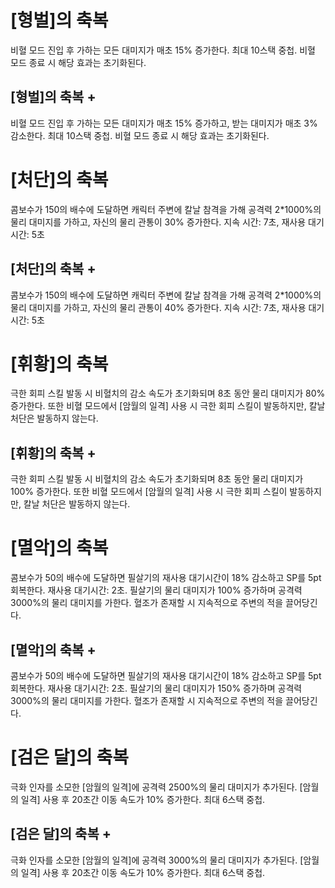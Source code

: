 # [형벌]의 축복

비혈 모드 진입 후 가하는 모든 대미지가 매초 15% 증가한다. 최대 10스택 중첩. 비혈 모드 종료 시 해당 효과는 초기화된다.

## [형벌]의 축복 +

비혈 모드 진입 후 가하는 모든 대미지가 매초 15% 증가하고, 받는 대미지가 매초 3% 감소한다. 최대 10스택 중첩. 비혈 모드 종료 시 해당 효과는 초기화된다.

# [처단]의 축복

콤보수가 150의 배수에 도달하면 캐릭터 주변에 칼날 참격을 가해 공격력 2\*1000%의 물리 대미지를 가하고, 자신의 물리 관통이 30% 증가한다. 지속 시간: 7초, 재사용 대기시간: 5초

## [처단]의 축복 +

콤보수가 150의 배수에 도달하면 캐릭터 주변에 칼날 참격을 가해 공격력 2\*1000%의 물리 대미지를 가하고, 자신의 물리 관통이 40% 증가한다. 지속 시간: 7초, 재사용 대기시간: 5초

# [휘황]의 축복

극한 회피 스킬 발동 시 비혈치의 감소 속도가 초기화되며 8초 동안 물리 대미지가 80% 증가한다. 또한 비혈 모드에서 [암월의 일격] 사용 시 극한 회피 스킬이 발동하지만, 칼날 처단은 발동하지 않는다.

## [휘황]의 축복 +

극한 회피 스킬 발동 시 비혈치의 감소 속도가 초기화되며 8초 동안 물리 대미지가 100% 증가한다. 또한 비혈 모드에서 [암월의 일격] 사용 시 극한 회피 스킬이 발동하지만, 칼날 처단은 발동하지 않는다.

# [멸악]의 축복

콤보수가 50의 배수에 도달하면 필살기의 재사용 대기시간이 18% 감소하고 SP를 5pt 회복한다. 재사용 대기시간: 2초. 필살기의 물리 대미지가 100% 증가하며 공격력 3000%의 물리 대미지를 가한다. 혈조가 존재할 시 지속적으로 주변의 적을 끌어당긴다.

## [멸악]의 축복 +

콤보수가 50의 배수에 도달하면 필살기의 재사용 대기시간이 18% 감소하고 SP를 5pt 회복한다. 재사용 대기시간: 2초. 필살기의 물리 대미지가 150% 증가하며 공격력 3000%의 물리 대미지를 가한다. 혈조가 존재할 시 지속적으로 주변의 적을 끌어당긴다.

# [검은 달]의 축복

극화 인자를 소모한 [암월의 일격]에 공격력 2500%의 물리 대미지가 추가된다. [암월의 일격] 사용 후 20초간 이동 속도가 10% 증가한다. 최대 6스택 중첩.

## [검은 달]의 축복 +

극화 인자를 소모한 [암월의 일격]에 공격력 3000%의 물리 대미지가 추가된다. [암월의 일격] 사용 후 20초간 이동 속도가 10% 증가한다. 최대 6스택 중첩.
